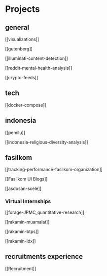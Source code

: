 # Projects

## general

[[visualizations]]

[[gutenberg]]

[[illuminati-content-detection]]

[[reddit-mental-health-analysis]]

[[crypto-feeds]]

## tech

[[docker-compose]]

## indonesia

[[pemilu]]

[[indonesia-religious-diversity-analysis]]

## fasilkom

[[tracking-performance-fasilkom-organization]]

[[Fasilkom UI Blogs]]

[[asdosan-scele]]

### Virtual Internships

[[forage-JPMC_quantitative-research]]

[[rakamin-muamalat]]

[[rakamin-btps]]

[[rakamin-idx]]


## recruitments experience

[[Recruitment]]

